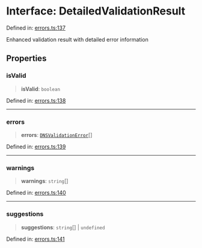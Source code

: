 # Interface: DetailedValidationResult

Defined in: [errors.ts:137](https://github.com/Nick2bad4u/dnsValidator/blob/main/src/errors.ts#L137)

Enhanced validation result with detailed error information

## Properties

### isValid

> **isValid**: `boolean`

Defined in: [errors.ts:138](https://github.com/Nick2bad4u/dnsValidator/blob/main/src/errors.ts#L138)

***

### errors

> **errors**: [`DNSValidationError`](../classes/DNSValidationError.md)[]

Defined in: [errors.ts:139](https://github.com/Nick2bad4u/dnsValidator/blob/main/src/errors.ts#L139)

***

### warnings

> **warnings**: `string`[]

Defined in: [errors.ts:140](https://github.com/Nick2bad4u/dnsValidator/blob/main/src/errors.ts#L140)

***

### suggestions

> **suggestions**: `string`[] \| `undefined`

Defined in: [errors.ts:141](https://github.com/Nick2bad4u/dnsValidator/blob/main/src/errors.ts#L141)
